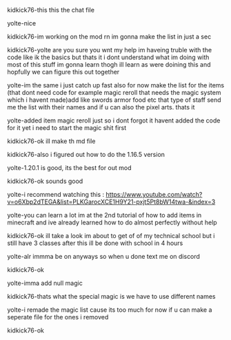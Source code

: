 kidkick76-this this the chat file


yolte-nice


kidkick76-im working on the mod rn im gonna make the list in just a sec


kidkick76-yolte are you sure you wnt my help im haveing truble with the code like ik the basics but thats it i dont understand what im doing with most of this stuff im gonna learn thogh ill learn as were doining this and hopfully we can figure this out together


yolte-im the same i just catch up fast also for now make the list for the items (that dont need code for example magic reroll that needs the magic system which i havent made)add like swords armor food etc that type of staff send me the list with their names and if u can also the pixel arts. thats it 

yolte-added item magic reroll
just so i dont forgot it havent added the code for it yet
i need to start the magic shit first


kidkick76-ok ill make th md file


kidkick76-also i figured out how to do the 1.16.5 version


yolte-1.20.1 is good, its the best for out mod


kidkick76-ok sounds good


yolte-i recommend watching this : https://www.youtube.com/watch?v=o6Xbp2dTEGA&list=PLKGarocXCE1H9Y21-pxjt5Pt8bW14twa-&index=3


yolte-you can learn a lot im at the 2nd tutorial of how to add items in minecraft and ive already learned how to do almost perfectly without help


kidkick76-ok ill take a look im about to get of of my technical school but i still have 3 classes after this ill be done with school in 4 hours


yolte-alr immma be on anyways so when u done text me on discord


kidkick76-ok


yolte-imma add null magic


kidkick76-thats what the special magic is we have to use different names


yolte-i remade the magic list cause its too much for now if u can make a seperate file for the ones i removed


kidkick76-ok
